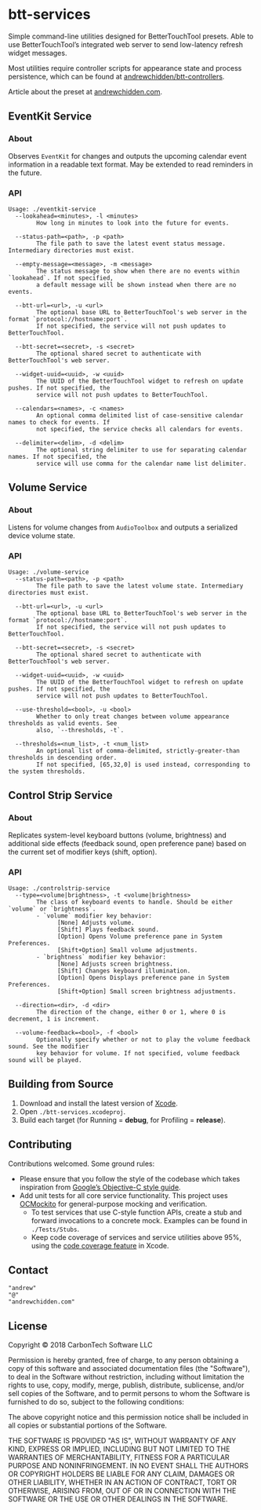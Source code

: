 btt-services
============

Simple command-line utilities designed for BetterTouchTool presets. Able to use BetterTouchTool’s integrated web server to send low-latency refresh widget messages.

Most utilities require controller scripts for appearance state and process persistence, which can be found at [andrewchidden/btt-controllers](https://github.com/andrewchidden/btt-controllers).

Article about the preset at [andrewchidden.com](https://andrewchidden.com/long-live-the-macbook-pro-with-touch-bar/).

## EventKit Service

### About

Observes `EventKit` for changes and outputs the upcoming calendar event information in a readable text format. May be extended to read reminders in the future.

### API

```
Usage: ./eventkit-service
  --lookahead=<minutes>, -l <minutes>
        How long in minutes to look into the future for events.

  --status-path=<path>, -p <path>
        The file path to save the latest event status message. Intermediary directories must exist.

  --empty-message=<message>, -m <message>
        The status message to show when there are no events within `lookahead`. If not specified,
        a default message will be shown instead when there are no events.

  --btt-url=<url>, -u <url>
        The optional base URL to BetterTouchTool's web server in the format `protocol://hostname:port`.
        If not specified, the service will not push updates to BetterTouchTool.

  --btt-secret=<secret>, -s <secret>
        The optional shared secret to authenticate with BetterTouchTool's web server.

  --widget-uuid=<uuid>, -w <uuid>
        The UUID of the BetterTouchTool widget to refresh on update pushes. If not specified, the
        service will not push updates to BetterTouchTool.

  --calendars=<names>, -c <names>
        An optional comma delimited list of case-sensitive calendar names to check for events. If
        not specified, the service checks all calendars for events.

  --delimiter=<delim>, -d <delim>
        The optional string delimiter to use for separating calendar names. If not specified, the
        service will use comma for the calendar name list delimiter.
```

## Volume Service

### About

Listens for volume changes from `AudioToolbox` and outputs a serialized device volume state.

### API

```
Usage: ./volume-service
  --status-path=<path>, -p <path>
        The file path to save the latest volume state. Intermediary directories must exist.

  --btt-url=<url>, -u <url>
        The optional base URL to BetterTouchTool's web server in the format `protocol://hostname:port`.
        If not specified, the service will not push updates to BetterTouchTool.

  --btt-secret=<secret>, -s <secret>
        The optional shared secret to authenticate with BetterTouchTool's web server.

  --widget-uuid=<uuid>, -w <uuid>
        The UUID of the BetterTouchTool widget to refresh on update pushes. If not specified, the
        service will not push updates to BetterTouchTool.

  --use-threshold=<bool>, -u <bool>
        Whether to only treat changes between volume appearance thresholds as valid events. See
        also, `--thresholds, -t`.

  --thresholds=<num_list>, -t <num_list>
        An optional list of comma-delimited, strictly-greater-than thresholds in descending order.
        If not specified, [65,32,0] is used instead, corresponding to the system thresholds.
```

## Control Strip Service

### About

Replicates system-level keyboard buttons (volume, brightness) and additional side effects (feedback sound, open preference pane) based on the current set of modifier keys (shift, option).

### API

```
Usage: ./controlstrip-service
  --type=<volume|brightness>, -t <volume|brightness>
        The class of keyboard events to handle. Should be either `volume` or `brightness`.
        - `volume` modifier key behavior:
              [None] Adjusts volume.
              [Shift] Plays feedback sound.
              [Option] Opens Volume preference pane in System Preferences.
              [Shift+Option] Small volume adjustments.
        - `brightness` modifier key behavior:
              [None] Adjusts screen brightness.
              [Shift] Changes keyboard illumination.
              [Option] Opens Displays preference pane in System Preferences.
              [Shift+Option] Small screen brightness adjustments.

  --direction=<dir>, -d <dir>
        The direction of the change, either 0 or 1, where 0 is decrement, 1 is increment.

  --volume-feedback=<bool>, -f <bool>
        Optionally specify whether or not to play the volume feedback sound. See the modifier
        key behavior for volume. If not specified, volume feedback sound will be played.
```

## Building from Source

1. Download and install the latest version of [Xcode](https://developer.apple.com/xcode/).
2. Open `./btt-services.xcodeproj`.
3. Build each target (for Running = **debug**, for Profiling = **release**).

## Contributing

Contributions welcomed. Some ground rules:

- Please ensure that you follow the style of the codebase which takes inspiration from [Google’s Objective-C style guide](https://google.github.io/styleguide/objcguide.html).
- Add unit tests for all core service functionality. This project uses [OCMockito](https://github.com/jonreid/OCMockito) for general-purpose mocking and verification.
	- To test services that use C-style function APIs, create a stub and forward invocations to a concrete mock. Examples can be found in `./Tests/Stubs`.
	- Keep code coverage of services and service utilities above 95%, using the [code coverage feature](https://www.bignerdranch.com/blog/weve-got-you-covered/) in Xcode.

## Contact

```
"andrew"
"@"
"andrewchidden.com"
```

## License

Copyright © 2018 CarbonTech Software LLC

Permission is hereby granted, free of charge, to any person obtaining a copy of this software and associated documentation files (the "Software"), to deal in the Software without restriction, including without limitation the rights to use, copy, modify, merge, publish, distribute, sublicense, and/or sell copies of the Software, and to permit persons to whom the Software is furnished to do so, subject to the following conditions:

The above copyright notice and this permission notice shall be included in all copies or substantial portions of the Software.

THE SOFTWARE IS PROVIDED "AS IS", WITHOUT WARRANTY OF ANY KIND, EXPRESS OR IMPLIED, INCLUDING BUT NOT LIMITED TO THE WARRANTIES OF MERCHANTABILITY, FITNESS FOR A PARTICULAR PURPOSE AND NONINFRINGEMENT. IN NO EVENT SHALL THE AUTHORS OR COPYRIGHT HOLDERS BE LIABLE FOR ANY CLAIM, DAMAGES OR OTHER LIABILITY, WHETHER IN AN ACTION OF CONTRACT, TORT OR OTHERWISE, ARISING FROM, OUT OF OR IN CONNECTION WITH THE SOFTWARE OR THE USE OR OTHER DEALINGS IN THE SOFTWARE.